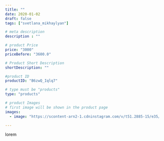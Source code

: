 ```yaml
---
title: ""
date: 2020-01-02
draft: false
tags: ["svetlana_mikhaylyan"]

# meta description
description : ""

# product Price
price: "3000"
priceBefore: "3600.0"

# Product Short Description
shortDescription: ""

#product ID
productID: "B6zwQ_Iqlq7"

# type must be "products"
type: "products"

# product Images
# first image will be shown in the product page
images:
  - image: "https://scontent-arn2-1.cdninstagram.com/v/t51.2885-15/e35/80312292_895076480906683_4558664801572374167_n.jpg?se=7&tp=1&_nc_ht=scontent-arn2-1.cdninstagram.com&_nc_cat=107&_nc_ohc=AsrKIFX51S0AX-lNKTi&oh=db902dff5ee56606623a10f2fc2fe6b7&oe=60739675&ig_cache_key=MjIxMjMyNDExNTUwNDMyMzI1OQ%3D%3D.2"

---
```

lorem
